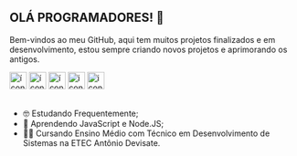 ## OLÁ PROGRAMADORES! 👋
Bem-vindos ao meu GitHub, aqui tem muitos projetos finalizados e em desenvolvimento, estou sempre criando novos projetos e aprimorando os antigos.
<div>
  <img height="30px" width="30px" src="https://cdn.jsdelivr.net/gh/devicons/devicon@latest/icons/html5/html5-original.svg" alt="ícone do HTML"/>
  <img height="30px" width="30px" src="https://cdn.jsdelivr.net/gh/devicons/devicon@latest/icons/css3/css3-original.svg" alt="ícone do CSS"/>
  <img height="30px" width="30px" src="https://cdn.jsdelivr.net/gh/devicons/devicon@latest/icons/javascript/javascript-original.svg" alt="ícone do JavaScript"/>
  <img height="30px" width="30px" src="https://cdn.jsdelivr.net/gh/devicons/devicon@latest/icons/nodejs/nodejs-plain-wordmark.svg" alt="icone do Node.JS"/>
  <img height="30px" width="30px" src="https://cdn.jsdelivr.net/gh/devicons/devicon@latest/icons/python/python-original.svg" alt="icone do Python"/>
</div>
<br>

- 🤓 Estudando Frequentemente;
- 📒 Aprendendo JavaScript e Node.JS;
- 👨‍🎓 Cursando Ensino Médio com Técnico em Desenvolvimento de Sistemas na ETEC Antônio Devisate.
